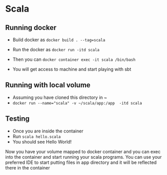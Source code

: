 # Scala

## Running docker
- Build docker as `docker build . --tag=scala`
- Run the docker as `docker run -itd scala`

- Then you can `docker container exec -it scala /bin/bash`
- You will get access to machine and start playing with sbt

## Running with local volume 
- Assuming you have cloned this directory in ~
- `docker run --name="scala" -v ~/scala/app:/app  -itd scala`

## Testing
- Once you are inside the container
- Run `scala hello.scala`
- You should see Hello World!

Now you have your volume mapped to docker container and you can exec into the
container and start running your scala programs.
You can use your preferred IDE to start putting files in app directory and it
will be reflected there in the container
